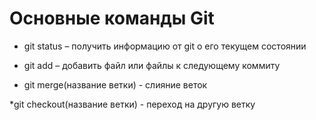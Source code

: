 # Основные команды Git

*	git status – получить информацию от git о его текущем состоянии

*   git add – добавить файл или файлы к следующему коммиту

* git merge(название ветки) - слияние веток

*git checkout(название ветки) - переход на другую ветку